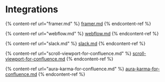 # Integrations

{% content-ref url="framer.md" %}
[framer.md](framer.md)
{% endcontent-ref %}

{% content-ref url="webflow.md" %}
[webflow.md](webflow.md)
{% endcontent-ref %}

{% content-ref url="slack.md" %}
[slack.md](slack.md)
{% endcontent-ref %}

{% content-ref url="scroll-viewport-for-confluence.md" %}
[scroll-viewport-for-confluence.md](scroll-viewport-for-confluence.md)
{% endcontent-ref %}

{% content-ref url="aura-karma-for-confluence.md" %}
[aura-karma-for-confluence.md](aura-karma-for-confluence.md)
{% endcontent-ref %}
